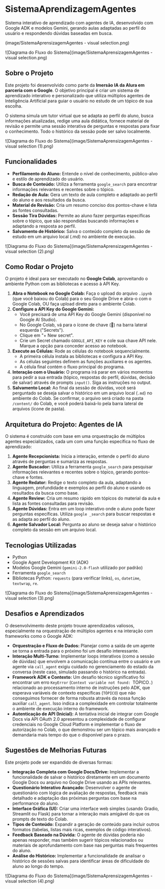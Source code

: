 # SistemaAprendizagemAgentes
Sistema interativo de aprendizado com agentes de IA, desenvolvido com Google ADK e modelos Gemini, gerando aulas adaptadas ao perfil do usuário e respondendo dúvidas baseadas em busca.

(image/SistemaAprensizagemAgentes - visual selection.png)

![Diagrama do Fluxo do Sistema](image/SistemaAprensizagemAgentes - visual selection.png)

## Sobre o Projeto

Este projeto foi desenvolvido como parte da **Imersão IA da Alura em parceria com o Google**. O objetivo principal é criar um sistema de aprendizado interativo e personalizado que utiliza múltiplos agentes de Inteligência Artificial para guiar o usuário no estudo de um tópico de sua escolha.

O sistema simula um tutor virtual que se adapta ao perfil do aluno, busca informações atualizadas, redige uma aula didática, fornece material de revisão e permite uma sessão interativa de perguntas e respostas para fixar o conhecimento. Todo o histórico da sessão pode ser salvo localmente.

![Diagrama do Fluxo do Sistema](image/SistemaAprensizagemAgentes - visual selection (1).png)

## Funcionalidades

* **Perfilamento do Aluno:** Entende o nível de conhecimento, público-alvo e estilo de aprendizado do usuário.
* **Busca de Conteúdo:** Utiliza a ferramenta `google_search` para encontrar informações relevantes e recentes sobre o tópico.
* **Redação de Aula:** Gera um texto de aula completo e adaptado ao perfil do aluno e aos resultados da busca.
* **Material de Revisão:** Cria um resumo conciso dos pontos-chave e lista as fontes consultadas.
* **Sessão Tira Dúvidas:** Permite ao aluno fazer perguntas específicas sobre o tópico, que são respondidas buscando informações e adaptando a resposta ao perfil.
* **Salvamento de Histórico:** Salva o conteúdo completo da sessão de estudo em um arquivo local (.md) no ambiente de execução.

![Diagrama do Fluxo do Sistema](image/SistemaAprensizagemAgentes - visual selection (2).png)


## Como Rodar o Projeto

O projeto é ideal para ser executado no **Google Colab**, aproveitando o ambiente Python com as bibliotecas e acesso à API Key.

1.  **Abra o Notebook no Google Colab:** Faça o upload do arquivo `.ipynb` (que você baixou do Colab) para o seu Google Drive e abra-o com o Google Colab, OU faça upload direto para o ambiente Colab.
2.  **Configure a API Key do Google Gemini:**
    * Você precisará de uma API Key do Google Gemini (disponível no Google AI Studio).
    * No Google Colab, vá para o ícone de chave (🔑) na barra lateral esquerda ("Secrets").
    * Clique em "+ New secret".
    * Crie um Secret chamado `GOOGLE_API_KEY` e cole sua chave API nele. Marque a opção para conceder acesso ao notebook.
3.  **Execute as Células:** Rode as células do notebook sequencialmente.
    * A primeira célula instala as bibliotecas e configura a API Key.
    * As células seguintes definem as funções auxiliares e os agentes.
    * A célula final contém o fluxo principal do programa.
4.  **Interação com o Usuário:** O programa irá parar em vários momentos para pedir a sua entrada (tópico, respostas do perfil, dúvidas, decisão de salvar) através de prompts `input()`. Siga as instruções no output.
5.  **Salvamento Local:** Ao final da sessão de dúvidas, você será perguntado se deseja salvar o histórico em um arquivo local (`.md`) no ambiente do Colab. Se confirmar, o arquivo será criado na pasta `/content/` do Colab, e você poderá baixá-lo pela barra lateral de arquivos (ícone de pasta).

## Arquitetura do Projeto: Agentes de IA

O sistema é construído com base em uma orquestração de múltiplos agentes especializados, cada um com uma função específica no fluxo de aprendizado:

1.  **Agente Recepcionista:** Inicia a interação, entende o perfil do aluno através de perguntas e sumariza as respostas.
2.  **Agente Buscador:** Utiliza a ferramenta `google_search` para pesquisar informações relevantes e recentes sobre o tópico, gerando pontos-chave e fontes.
3.  **Agente Redator:** Redige o texto completo da aula, adaptando a linguagem, profundidade e exemplos ao perfil do aluno e usando os resultados da busca como base.
4.  **Agente Review:** Cria um resumo rápido em tópicos do material da aula e lista as fontes consultadas para revisão.
5.  **Agente Dúvidas:** Entra em um loop interativo onde o aluno pode fazer perguntas específicas. Utiliza `google _search` para buscar respostas e as adapta ao perfil do aluno.
6.  **Agente Salvador Local:** Pergunta ao aluno se deseja salvar o histórico completo da sessão em um arquivo local.

## Tecnologias Utilizadas

* Python
* Google Agent Development Kit (ADK)
* Modelos Google Gemini (`gemini-2.0-flash` utilizado por padrão)
* Ferramenta `google_search`
* Bibliotecas Python: `requests` (para verificar links), `os`, `datetime`, `textwrap`, `re`.

![Diagrama do Fluxo do Sistema](image/SistemaAprensizagemAgentes - visual selection (3).png)


## Desafios e Aprendizados

O desenvolvimento deste projeto trouxe aprendizados valiosos, especialmente na orquestração de múltiplos agentes e na interação com frameworks como o Google ADK:

* **Orquestração e Fluxo de Dados:** Planejar como a saída de um agente se torna a entrada para o próximo foi um desafio interessante.
* **Interação Multi-Turno:** Implementar loops interativos (como a sessão de dúvidas) que envolvem a comunicação contínua entre o usuário e um agente via `call_agent` exigiu cuidado no gerenciamento do estado da conversa (neste caso, simulado passando o histórico na entrada).
* **Framework ADK e Contexto:** Um desafio técnico significativo foi encontrar um erro `KeyError` (`Context variable not found: `TÓPICO`.`) relacionado ao processamento interno de instruções pelo ADK, que esperava variáveis de contexto específicas (`TÓPICO`) que não conseguimos fornecer de forma robusta através da nossa função auxiliar `call_agent`. Isso indica a complexidade em controlar totalmente o ambiente de execução interno do framework.
* **Autenticação de API (Inicial):** A tentativa inicial de integrar com Google Docs via API OAuth 2.0 apresentou a complexidade de configurar credenciais no Google Cloud Platform e implementar o fluxo de autorização no Colab, o que demonstrou ser um tópico mais avançado e demandaria mais tempo do que o disponível para o prazo.

## Sugestões de Melhorias Futuras

Este projeto pode ser expandido de diversas formas:

* **Integração Completa com Google Docs/Drive:** Implementar a funcionalidade de salvar o histórico diretamente em um documento Google Docs ou arquivo no Google Drive usando as APIs relevantes.
* **Questionário Interativo Avançado:** Desenvolver o agente de questionário com lógica de avaliação de respostas, feedback mais detalhado e adaptação das próximas perguntas com base na performance do aluno.
* **Interface Gráfica (UI):** Criar uma interface web simples (usando Gradio, Streamlit ou Flask) para tornar a interação mais amigável do que os prompts de texto do Colab.
* **Tipos de Conteúdo:** Expandir a geração de conteúdo para incluir outros formatos (tabelas, listas mais ricas, exemplos de código interativos).
* **Feedback Baseado na Dúvida:** O agente de dúvidas poderia não apenas responder, mas também sugerir tópicos relacionados ou materiais de aprofundamento com base nas perguntas mais frequentes do aluno.
* **Análise do Histórico:** Implementar a funcionalidade de analisar o histórico de sessões salvas para identificar áreas de dificuldade do aluno ao longo do tempo.

 ![Diagrama do Fluxo do Sistema](image/SistemaAprensizagemAgentes - visual selection (4).png)

